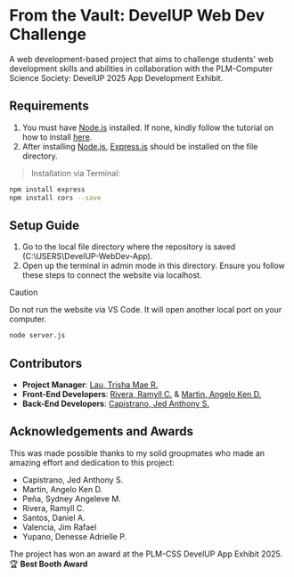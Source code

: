 # From the Vault: DevelUP Web Dev Challenge
A web development-based project that aims to challenge students' web development skills and abilities in collaboration with the PLM-Computer Science Society: DevelUP 2025 App Development Exhibit. 

## Requirements
1. You must have [Node.js](https://nodejs.org/en) installed. If none, kindly follow the tutorial on how to install [here](https://www.youtube.com/watch?v=kC56yUZCKu4).
2. After installing [Node.js](https://nodejs.org/en), [Express.js](https://expressjs.com/) should be installed on the file directory. 

>Installation via Terminal:
```bash
npm install express
npm install cors --save
```

## Setup Guide
1. Go to the local file directory where the repository is saved (C:\USERS\DevelUP-WebDev-App).
2. Open up the terminal in admin mode in this directory. Ensure you follow these steps to connect the website via localhost. 

> [!CAUTION]
> Do not run the website via VS Code. It will open another local port on your computer.

```bash
node server.js
```

## Contributors
* **Project Manager**: [Lau, Trisha Mae R.](https://github.com/Trish527)
* **Front-End Developers**: [Rivera, Ramyll C.](https://github.com/LlyXX6104) & [Martin, Angelo Ken D.](https://github.com/SachiAi)
* **Back-End Developers**: [Capistrano, Jed Anthony S.](https://github.com/EdieBle)


## Acknowledgements and Awards
This was made possible thanks to my solid groupmates who made an amazing effort and dedication to this project:

* Capistrano, Jed Anthony S.
* Martin, Angelo Ken D.
* Peña, Sydney Angeleve M.
* Rivera, Ramyll C.
* Santos, Daniel A.
* Valencia, Jim Rafael
* Yupano, Denesse Adrielle P.

The project has won an award at the PLM-CSS DevelUP App Exhibit 2025.
<br> 🏆 **Best Booth Award**
